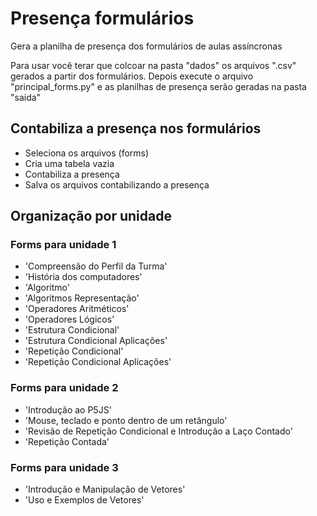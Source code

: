 # Presença formulários
Gera a planilha de presença dos formulários de aulas assíncronas

Para usar você terar que colcoar na pasta "dados" os arquivos ".csv" gerados a partir dos formulários. Depois execute o arquivo "principal_forms.py" e as planilhas de presença serão geradas na pasta "saida" 

## Contabiliza a presença nos formulários 
* Seleciona os arquivos (forms) 
* Cria uma tabela vazia 
* Contabiliza a presença 
* Salva os arquivos contabilizando a presença  

## Organização por unidade

### Forms para unidade 1
* 'Compreensão do Perfil da Turma'
* 'História dos computadores'
* 'Algoritmo'
* 'Algoritmos Representação'
* 'Operadores Aritméticos' 
* 'Operadores Lógicos'
* 'Estrutura Condicional' 
* 'Estrutura Condicional Aplicações' 
* 'Repetição Condicional'
* 'Repetição Condicional Aplicações'

### Forms para unidade 2

* 'Introdução ao P5JS' 
* 'Mouse, teclado e ponto dentro de um retângulo'
* 'Revisão de Repetição Condicional e Introdução a Laço Contado' 
* 'Repetição Contada'

### Forms para unidade 3 
* 'Introdução e Manipulação de Vetores' 
* 'Uso e Exemplos de Vetores' 


